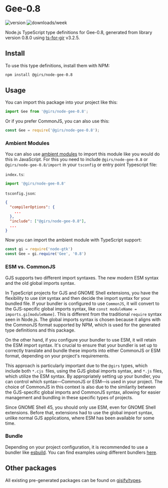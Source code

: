 
# Gee-0.8

![version](https://img.shields.io/npm/v/@girs/node-gee-0.8)
![downloads/week](https://img.shields.io/npm/dw/@girs/node-gee-0.8)


Node.js TypeScript type definitions for Gee-0.8, generated from library version 0.8.0 using [ts-for-gir](https://github.com/gjsify/ts-for-gir) v3.2.5.


## Install

To use this type definitions, install them with NPM:
```bash
npm install @girs/node-gee-0.8
```

## Usage

You can import this package into your project like this:
```ts
import Gee from '@girs/node-gee-0.8';
```

Or if you prefer CommonJS, you can also use this:
```ts
const Gee = require('@girs/node-gee-0.8');
```

### Ambient Modules

You can also use [ambient modules](https://github.com/gjsify/ts-for-gir/tree/main/packages/cli#ambient-modules) to import this module like you would do this in JavaScript.
For this you need to include `@girs/node-gee-0.8` or `@girs/node-gee-0.8/import` in your `tsconfig` or entry point Typescript file:

`index.ts`:
```ts
import '@girs/node-gee-0.8'
```

`tsconfig.json`:
```json
{
  "compilerOptions": {
    ...
  },
  "include": ["@girs/node-gee-0.8"],
  ...
}
```

Now you can import the ambient module with TypeScript support: 

```ts
const gi = require('node-gtk')
const Gee = gi.require('Gee', '0.8')
```



### ESM vs. CommonJS

GJS supports two different import syntaxes. The new modern ESM syntax and the old global imports syntax.

In TypeScript projects for GJS and GNOME Shell extensions, you have the flexibility to use `ESM` syntax and then decide the import syntax for your bundled file. If your bundler is configured to use `CommonJS`, it will convert to the GJS-specific global imports syntax, like `const moduleName = imports.gi[moduleName]`. This is different from the traditional `require` syntax seen in Node.js. The global imports syntax is chosen because it aligns with the CommonJS format supported by NPM, which is used for the generated type definitions and this package.

On the other hand, if you configure your bundler to use ESM, it will retain the ESM import syntax. It's crucial to ensure that your bundler is set up to correctly translate and bundle these imports into either CommonJS or ESM format, depending on your project's requirements.

This approach is particularly important due to the `@girs` types, which include both `*.cjs `files, using the GJS global imports syntax, and `*.js` files, which utilize the ESM syntax. By appropriately setting up your bundler, you can control which syntax—CommonJS or ESM—is used in your project. The choice of CommonJS in this context is also due to the similarity between the GJS-specific global imports and CommonJS syntax, allowing for easier management and bundling in these specific types of projects.

Since GNOME Shell 45, you should only use ESM, even for GNOME Shell extensions. Before that, extensions had to use the global import syntax, unlike normal GJS applications, where ESM has been available for some time.

### Bundle

Depending on your project configuration, it is recommended to use a bundler like [esbuild](https://esbuild.github.io/). You can find examples using different bundlers [here](https://github.com/gjsify/ts-for-gir/tree/main/examples).

## Other packages

All existing pre-generated packages can be found on [gjsify/types](https://github.com/gjsify/types).

